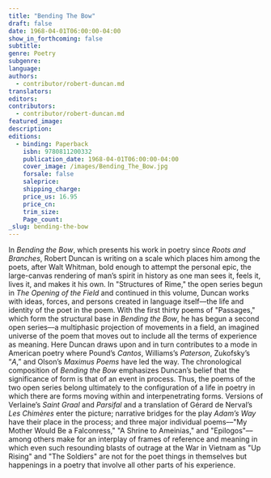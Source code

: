 ```yaml
---
title: "Bending The Bow"
draft: false
date: 1968-04-01T06:00:00-04:00
show_in_forthcoming: false
subtitle:
genre: Poetry
subgenre:
language:
authors:
  - contributor/robert-duncan.md
translators:
editors:
contributors:
  - contributor/robert-duncan.md
featured_image:
description:
editions:
  - binding: Paperback
    isbn: 9780811200332
    publication_date: 1968-04-01T06:00:00-04:00
    cover_image: /images/Bending_The_Bow.jpg
    forsale: false
    saleprice:
    shipping_charge:
    price_us: 16.95
    price_cn:
    trim_size:
    Page_count:
_slug: bending-the-bow
---
```


In _Bending the Bow_, which presents his work in poetry since _Roots and Branches_, Robert Duncan is writing on a scale which places him among the poets, after Walt Whitman, bold enough to attempt the personal epic, the large-canvas rendering of man’s spirit in history as one man sees it, feels it, lives it, and makes it his own. In "Structures of Rime," the open series begun in _The Opening of the Field_ and continued in this volume, Duncan works with ideas, forces, and persons created in language itself––the life and identity of the poet in the poem. With the first thirty poems of "Passages," which form the structural base in _Bending the Bow_, he has begun a second open series––a multiphasic projection of movements in a field, an imagined universe of the poem that moves out to include all the terms of experience as meaning. Here Duncan draws upon and in turn contributes to a mode in American poetry where Pound’s _Cantos_, Williams’s _Paterson_, Zukofsky’s “_A_,” and Olson’s _Maximus Poems_ have led the way. The chronological composition of _Bending the Bow_ emphasizes Duncan’s belief that the significance of form is that of an event in process. Thus, the poems of the two open series belong ultimately to the configuration of a life in poetry in which there are forms moving within and interpenetrating forms. Versions of Verlaine’s _Saint Graal_ and _Parsifal_ and a translation of Gérard de Nerval’s _Les Chimères_ enter the picture; narrative bridges for the play _Adam’s Way_ have their place in the process; and three major individual poems––"My Mother Would Be a Falconress," "A Shrine to Ameinias," and "Epilogos"––among others make for an interplay of frames of reference and meaning in which even such resounding blasts of outrage at the War in Vietnam as "Up Rising" and "The Soldiers" are not for the poet things in themselves but happenings in a poetry that involve all other parts of his experience.

